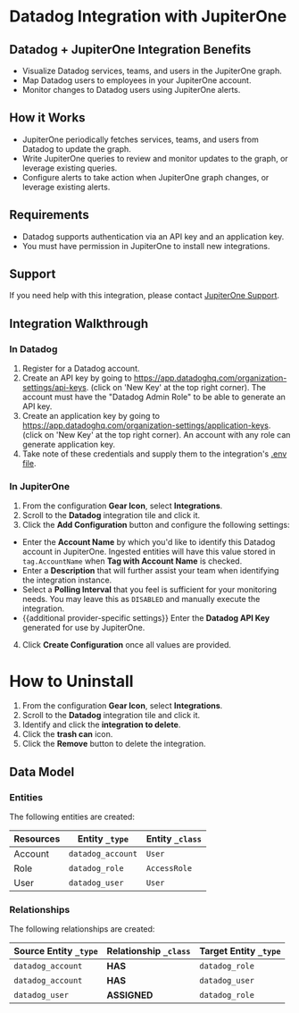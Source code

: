 # Datadog Integration with JupiterOne

## Datadog + JupiterOne Integration Benefits

*   Visualize Datadog services, teams, and users in the JupiterOne graph.
*   Map Datadog users to employees in your JupiterOne account.
*   Monitor changes to Datadog users using JupiterOne alerts.

## How it Works

*   JupiterOne periodically fetches services, teams, and users from Datadog to
    update the graph.
*   Write JupiterOne queries to review and monitor updates to the graph, or
    leverage existing queries.
*   Configure alerts to take action when JupiterOne graph changes, or leverage
    existing alerts.

## Requirements

*   Datadog supports authentication via an API key and an application key.
*   You must have permission in JupiterOne to install new integrations.

## Support

If you need help with this integration, please contact
[JupiterOne Support](https://support.jupiterone.io).

## Integration Walkthrough

### In Datadog

1.  Register for a Datadog account.
2.  Create an API key by going to
    <https://app.datadoghq.com/organization-settings/api-keys>. (click on 'New Key'
    at the top right corner). The account must have the "Datadog Admin Role" to
    be able to generate an API key.
3.  Create an application key by going to
    <https://app.datadoghq.com/organization-settings/application-keys>. (click on
    'New Key' at the top right corner). An account with any role can generate
    application key.
4.  Take note of these credentials and supply them to the integration's
    [.env file](../env.example).

### In JupiterOne

1.  From the configuration **Gear Icon**, select **Integrations**.
2.  Scroll to the **Datadog** integration tile and click it.
3.  Click the **Add Configuration** button and configure the following settings:

*   Enter the **Account Name** by which you'd like to identify this Datadog
    account in JupiterOne. Ingested entities will have this value stored in
    `tag.AccountName` when **Tag with Account Name** is checked.
*   Enter a **Description** that will further assist your team when identifying
    the integration instance.
*   Select a **Polling Interval** that you feel is sufficient for your monitoring
    needs. You may leave this as `DISABLED` and manually execute the integration.
*   {{additional provider-specific settings}} Enter the **Datadog API Key**
    generated for use by JupiterOne.

4.  Click **Create Configuration** once all values are provided.

# How to Uninstall

1.  From the configuration **Gear Icon**, select **Integrations**.
2.  Scroll to the **Datadog** integration tile and click it.
3.  Identify and click the **integration to delete**.
4.  Click the **trash can** icon.
5.  Click the **Remove** button to delete the integration.

<!-- {J1_DOCUMENTATION_MARKER_START} -->

<!--
********************************************************************************
NOTE: ALL OF THE FOLLOWING DOCUMENTATION IS GENERATED USING THE
"j1-integration document" COMMAND. DO NOT EDIT BY HAND! PLEASE SEE THE DEVELOPER
DOCUMENTATION FOR USAGE INFORMATION:

https://github.com/JupiterOne/sdk/blob/main/docs/integrations/development.md
********************************************************************************
-->

## Data Model

### Entities

The following entities are created:

| Resources | Entity `_type`    | Entity `_class` |
| --------- | ----------------- | --------------- |
| Account   | `datadog_account` | `User`          |
| Role      | `datadog_role`    | `AccessRole`    |
| User      | `datadog_user`    | `User`          |

### Relationships

The following relationships are created:

| Source Entity `_type` | Relationship `_class` | Target Entity `_type` |
| --------------------- | --------------------- | --------------------- |
| `datadog_account`     | **HAS**               | `datadog_role`        |
| `datadog_account`     | **HAS**               | `datadog_user`        |
| `datadog_user`        | **ASSIGNED**          | `datadog_role`        |

<!--
********************************************************************************
END OF GENERATED DOCUMENTATION AFTER BELOW MARKER
********************************************************************************
-->

<!-- {J1_DOCUMENTATION_MARKER_END} -->
 
<!--  jupiterOneDocVersion=1-0-1 -->